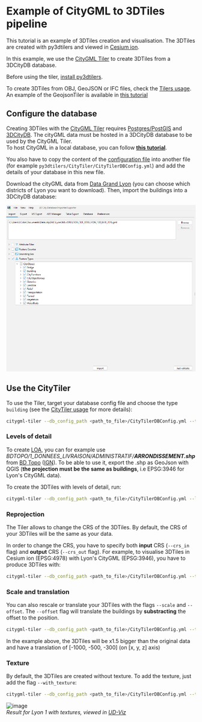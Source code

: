 # Example of CityGML to 3DTiles pipeline

This tutorial is an example of 3DTiles creation and visualisation. The 3DTiles are created with py3dtilers and viewed in [Cesium ion](https://cesium.com/ion).

In this example, we use the [CityGML Tiler](https://github.com/VCityTeam/py3dtilers/tree/master/py3dtilers/CityTiler) to create 3DTiles from a 3DCityDB database.

Before using the tiler, [install py3dtilers](https://github.com/VCityTeam/py3dtilers#installation-from-sources).

To create 3DTiles from OBJ, GeoJSON or IFC files, check the [Tilers usage](https://github.com/VCityTeam/py3dtilers#usage). An example of the GeojsonTiler is available in [this tutorial](https://github.com/VCityTeam/UD-Reproducibility/blob/master/Computations/3DTiles/Lyon_Relief_Roads_Buildings_Water/Compute_Lyon_3DTiles.md)

## Configure the database

Creating 3DTiles with the [CityGML Tiler](https://github.com/VCityTeam/py3dtilers/tree/master/py3dtilers/CityTiler) requires [Postgres/PostGIS](https://www.enterprisedb.com/downloads/postgres-postgresql-downloads) and [3DCityDB](https://www.3dcitydb.org/3dcitydb/downloads/). The cityGML data must be hosted in a 3DCityDB database to be used by the CityGML Tiler.  
To host CityGML in a local database, you can follow [__this tutorial__](https://github.com/VCityTeam/UD-SV/blob/master/ImplementationKnowHow/PostgreSQL_for_cityGML.md).

You also have to copy the content of the [configuration file](https://github.com/VCityTeam/py3dtilers/blob/master/py3dtilers/CityTiler/CityTilerDBConfigReference.yml) into another file (for example `py3dtilers/CityTiler/CityTilerDBConfig.yml`) and add the details of your database in this new file.

Download the cityGML data from [Data Grand Lyon](https://data.grandlyon.com/jeux-de-donnees/maquettes-3d-texturees-2018-communes-metropole-lyon/info) (you can choose which districts of Lyon you want to download). Then, import the buildings into a 3DCityDB database:

![import_buildings](https://github.com/VCityTeam/UD-Reproducibility/blob/master/Computations/3DTiles/Lyon_Relief_Roads_Buildings_Water/pictures/import_buildings.png)

## Use the CityTiler

To use the Tiler, target your database config file and choose the type `building` (see the [CityTiler usage](https://github.com/VCityTeam/py3dtilers/blob/master/py3dtilers/CityTiler/README.md) for more details):

```bash
citygml-tiler --db_config_path <path_to_file>/CityTilerDBConfig.yml --type building
```

### Levels of detail

To create [LOA](https://github.com/VCityTeam/py3dtilers/blob/master/py3dtilers/CityTiler/README.md#loa), you can for example use _BDTOPO/1_DONNEES_LIVRAISON/ADMINISTRATIF/__ARRONDISSEMENT.shp___ from [BD Topo](https://geoservices.ign.fr/ressource/161992) ([IGN](https://geoservices.ign.fr/telechargement)). To be able to use it, export the .shp as GeoJson with QGIS (__the projection must be the same as buildings__, i.e EPSG:3946 for Lyon's CityGML data).

To create the 3DTiles with levels of detail, run:

```bash
citygml-tiler --db_config_path <path_to_file>/CityTilerDBConfig.yml --lod1 --loa polygons.geojson
```

### Reprojection

The Tiler allows to change the CRS of the 3DTiles. By default, the CRS of your 3DTiles will be the same as your data.

In order to change the CRS, you have to specify both __input__ CRS (`--crs_in` flag) and __output__ CRS (`--crs_out` flag). For example, to visualise 3DTiles in Cesium ion (EPSG:4978) with Lyon's CityGML (EPSG:3946), you have to produce 3DTiles with:

```bash
citygml-tiler --db_config_path <path_to_file>/CityTilerDBConfig.yml --type building --crs_in EPSG:3946 --crs_out EPSG:4978
```

### Scale and translation

You can also rescale or translate your 3DTiles with the flags `--scale` and `--offset`. The `--offset` flag will translate the buildings by __substracting__ the offset to the position.

```bash
citygml-tiler --db_config_path <path_to_file>/CityTilerDBConfig.yml --type building --scale 1.5 --offset 1000 500 300
```

In the example above, the 3DTiles will be x1.5 bigger than the original data and have a translation of \[-1000, -500, -300\] (on \[x, y, z\] axis)

### Texture

By default, the 3DTiles are created without texture. To add the texture, just add the flag `--with_texture`:

```bash
citygml-tiler --db_config_path <path_to_file>/CityTilerDBConfig.yml --type building --with_texture
```

![image](https://user-images.githubusercontent.com/32875283/152002003-921dd838-8b51-4901-bcf0-d5819777bb9c.png)  
_Result for Lyon 1 with textures, viewed in [UD-Viz](https://github.com/VCityTeam/UD-Viz)_

